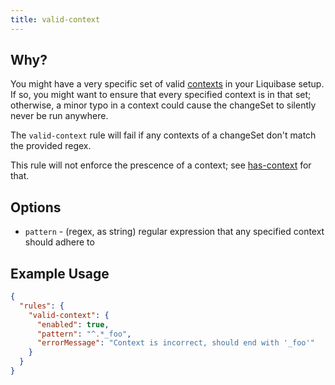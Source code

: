 ```yaml
---
title: valid-context
---
```


## Why?

You might have a very specific set of valid [contexts](https://www.liquibase.org/documentation/contexts.html) in your Liquibase setup. If so, you might want to ensure that every specified context is in that set; otherwise, a minor typo in a context could cause the changeSet to silently never be run anywhere.

The `valid-context` rule will fail if any contexts of a changeSet don't match the provided regex.

This rule will not enforce the prescence of a context; see [has-context](has-context.md) for that.

## Options

- `pattern` - (regex, as string) regular expression that any specified context should adhere to

## Example Usage

```json
{
  "rules": {
    "valid-context": {
      "enabled": true,
      "pattern": "^.*_foo",
      "errorMessage": "Context is incorrect, should end with '_foo'"
    }
  }
}
```
